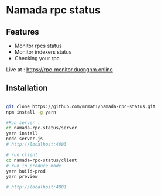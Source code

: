 # Namada rpc status

## Features

- Monitor rpcs status
- Monitor indexers status
- Checking your rpc

Live at : https://rpc-monitor.duongnm.online

## Installation

```bash

git clone https://github.com/mrmat1/namada-rpc-status.git
npm install -g yarn

#Run server :
cd namada-rpc-status/server
yarn install
node server.js
# http://localhost:4003

# run client
cd namada-rpc-status/client
# run in produce mode
yarn build-prod
yarn preview

# http://localhost:4001
```